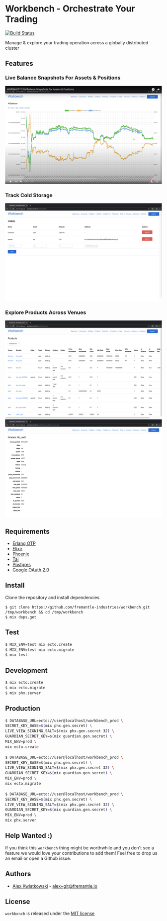 # Workbench - Orchestrate Your Trading
[![Build Status](https://github.com/fremantle-industries/workbench/workflows/test/badge.svg)](https://github.com/fremantle-industries/workbench/actions?query=workflow%3Atest)

Manage & explore your trading operation across a globally distributed cluster

## Features

### Live Balance Snapshots For Assets & Positions

[![live-balance-snapshots](./docs/live-balance-snapshots.png)](https://youtu.be/cklMhS0KD88)

### Track Cold Storage

![wallets](./docs/wallets.png)

### Explore Products Across Venues

![products-index](./docs/products-index.png)
![products-show](./docs/products-show.png)

## Requirements

- [Erlang OTP](https://www.erlang.org/)
- [Elixir](https://elixir-lang.org/)
- [Phoenix](https://www.phoenixframework.org/)
- [Tai](https://github.com/fremantle-industries/tai)
- [Postgres](https://www.postgresql.org/)
- [Google OAuth 2.0](https://developers.google.com/identity/protocols/OAuth2)

## Install

Clone the repository and install dependencies

```
$ git clone https://github.com/fremantle-industries/workbench.git /tmp/workbench && cd /tmp/workbench
$ mix deps.get
```

## Test

```bash
$ MIX_ENV=test mix ecto.create
$ MIX_ENV=test mix ecto.migrate
$ mix test
```

## Development

```bash
$ mix ecto.create
$ mix ecto.migrate
$ mix phx.server
```

## Production

```bash
$ DATABASE_URL=ecto://user@localhost/workbench_prod \
SECRET_KEY_BASE=$(mix phx.gen.secret) \
LIVE_VIEW_SIGNING_SALT=$(mix phx.gen.secret 32) \
GUARDIAN_SECRET_KEY=$(mix guardian.gen.secret) \
MIX_ENV=prod \
mix ecto.create

$ DATABASE_URL=ecto://user@localhost/workbench_prod \
SECRET_KEY_BASE=$(mix phx.gen.secret) \
LIVE_VIEW_SIGNING_SALT=$(mix phx.gen.secret 32) \
GUARDIAN_SECRET_KEY=$(mix guardian.gen.secret) \
MIX_ENV=prod \
mix ecto.migrate

$ DATABASE_URL=ecto://user@localhost/workbench_prod \
SECRET_KEY_BASE=$(mix phx.gen.secret) \
LIVE_VIEW_SIGNING_SALT=$(mix phx.gen.secret 32) \
GUARDIAN_SECRET_KEY=$(mix guardian.gen.secret) \
MIX_ENV=prod \
mix phx.server
```

## Help Wanted :)

If you think this `workbench` thing might be worthwhile and you don't see a feature 
we would love your contributions to add them! Feel free to drop us an email or open 
a Github issue.

## Authors

* [Alex Kwiatkowski](https://github.com/rupurt) - alex+git@fremantle.io

## License

`workbench` is released under the [MIT license](./LICENSE.md)
